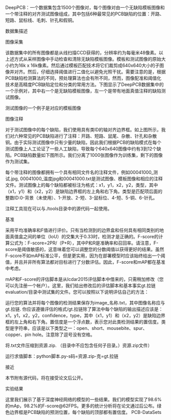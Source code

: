 DeepPCB：一个数据集包含1500个图像对，每个图像对由一个无缺陷模板图像和一个带注释的对齐测试图像组成，其中包括6种最常见的PCB缺陷的位置：开路、短路、鼠标线、毛刺、针孔和假铜。



数据集描述

图像采集

该数据集中的所有图像都是从线扫描CCD获得的，分辨率约为每毫米48像素。以上述方式从采样图像中手动检查和清除无缺陷模板图像。模板和测试图像的原始大小约为16k x 16k像素。然后通过模板匹配技术将它们裁剪成640x640大小的子图像并对齐。然后，仔细选择阈值进行二值化以避免光照干扰。需要注意的是，根据PCB缺陷检测算法的不同，预处理算法也会有所不同，然而，图像配准和阈值化技术是高精度PCB缺陷定位和分类的常用方法。下图显示了DeepPCB数据集中的一个示例对，其中右一个是无缺陷模板图像，左一个是带有地面真值注释的缺陷测试图像。




测试图像的一个例子是对应的模板图像

图像注释

对于测试图像中的每个缺陷，我们使用具有类ID的轴对齐边界框。如上图所示，我们对六种常见的PCB缺陷进行了注释：开路、短路、鼠尾、杂散、针孔和杂散铜。由于实际测试图像中只有少量的缺陷，因此我们根据PCB的缺陷模式在每个测试图像上人工论证了一些人工缺陷，导致每个640x640图像中约有3到12个缺陷。PCB缺陷数量如下图所示。我们分离了1000张图像作为训练集，剩下的图像作为测试集。



每个带注释的图像都拥有一个具有相同文件名的注释文件，例如00041000_测试.jpg, 00041000_温度jpg和00041000.txt是测试图像、模板图像和相应的注释文件。测试图像上的每个缺陷都被标注为格式：x1，y1，x2，y2，类型，其中（x1，y1）和（x2，y2）是缺陷边界框的左上角和右下角。类型是匹配项后面的整数ID:0-背景（未使用）、1-开放、2-短、3-鼠标位、4-短、5-铜、6-针孔。




注释工具现在可以与./tools目录中的源代码一起使用。



基准

采用平均准确率和F值进行评价。只有当检测到的边界盒和任何具有相同类别的地面真值盒之间的单位（IoU）的交集大于0.33时，检测才是正确的。F-score的计算公式为：F-score=2PR/（P+R），其中P和R是准确率和召回率。请注意，F-score是阈值敏感的，这意味着您可以调整您的分数阈值以获得更好的结果。虽然F-score不如mAP标准公平，但是更实用，因为在部署模型时应该始终给出一个阈值，并且并非所有算法都对目标进行了分数评估。因此，F-score和mAP都在基准中考虑。



mAP和F-score的评估脚本是从Icdar2015评估脚本中借来的，只需稍加修改（您可以先注册一个帐户）。这里，我们给出修改后的评估脚本和基本事实gt.拉链evaluation/目录中测试集的文件。您可以按照以下说明评估自己的方法：



运行您的算法并将每个图像的检测结果保存为image_名称.txt，其中图像名称应与gt.拉链. 你应该遵循评估的格式/gt.拉链除了算法中每个缺陷的输出描述应该是：x1，y1，x2，y2，confidence，type，其中（x1，y1）和（x2，y2）是缺陷边界框的左上角和右下角。置信度是一个浮点数，表示您对此类检测结果的置信度。类型是字符串，应该是以下类型之一：open、short、mousebite、spur、copper、pin hole。注意除了逗号没有空格。

将.txt文件压缩到资源.zip. （目录中不应包含任何子目录。）资源.zip文件）

运行求值脚本：python脚本.py-s码=资源.zip-克=gt.拉链

接近

本节附有源代码，将在接受论文后公开。



实验结果

这里我们展示了基于深度神经网络的模型的一些结果。我们的模型实现了98.6%的mAp，98.2%的F-score@62FPS。更多的统计分析将在论文通过后公布。绿色边界框是PCB缺陷的预测位置，每个缺陷的顶部都有置信度。
PCB-DataSets

